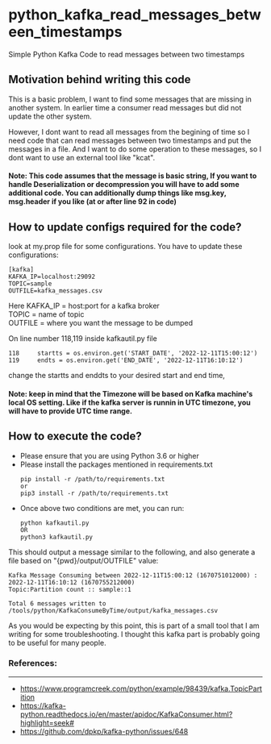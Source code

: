 # python_kafka_read_messages_between_timestamps
Simple Python Kafka Code to read messages between two timestamps

## Motivation behind writing this code  
This is a basic problem, I want to find some messages that are missing in another system. In earlier time a consumer read messages but did not update the other system.   
  
However, I dont want to read all messages from the begining of time so I need code that can read messages between two timestamps and put the messages in a file. And I want to do some operation to these messages, so I dont want to use an external tool like "kcat".  
  
#### Note: This code assumes that the message is basic string, If you want to handle Deserialization or decompression you will have to add some additional code. You can additionally dump things like msg.key, msg.header if you like (at or after line 92 in code)  
  
   
   
## How to update configs required for the code?  
look at my.prop file for some configurations. You have to update these configurations:
```
[kafka]
KAFKA_IP=localhost:29092
TOPIC=sample
OUTFILE=kafka_messages.csv
```
  
Here 
KAFKA_IP = host:port for a kafka broker  
TOPIC = name of topic  
OUTFILE = where you want the message to be dumped  
  
On line number 118,119 inside kafkautil.py file
```
118     startts = os.environ.get('START_DATE', '2022-12-11T15:00:12')
119     endts = os.environ.get('END_DATE', '2022-12-11T16:10:12')
```
  
change the startts and enddts to your desired start and end time, 
#### Note: keep in mind that the Timezone will be based on Kafka machine's local OS setting. Like if the kafka server is runnin in UTC timezone, you will have to provide UTC time range.  
  
  
## How to execute the code?
* Please ensure that you are using Python 3.6 or higher
* Please install the packages mentioned in requirements.txt 
  ```
  pip install -r /path/to/requirements.txt
  or
  pip3 install -r /path/to/requirements.txt
  ```
* Once above two conditions are met, you can run:
  ```
  python kafkautil.py
  OR
  python3 kafkautil.py
  ```
This should output a message similar to the following, and also generate a file based on "{pwd}/output/OUTFILE" value:
```
Kafka Message Consuming between 2022-12-11T15:00:12 (1670751012000) : 2022-12-11T16:10:12 (1670755212000)
Topic:Partition count :: sample::1

Total 6 messages written to /tools/python/KafkaConsumeByTime/output/kafka_messages.csv
```

As you would be expecting by this point, this is part of a small tool that I am writing for some troubleshooting. I thought this kafka part is probably going to be useful for many people.
  
  
  
### References:  
------------------  
* https://www.programcreek.com/python/example/98439/kafka.TopicPartition  
* https://kafka-python.readthedocs.io/en/master/apidoc/KafkaConsumer.html?highlight=seek#
* https://github.com/dpkp/kafka-python/issues/648  

